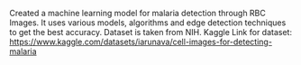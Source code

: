 Created a machine learning model for malaria detection through RBC Images. It uses various models, algorithms and edge detection techniques to get the best accuracy.
Dataset is taken from NIH. Kaggle Link for dataset: https://www.kaggle.com/datasets/iarunava/cell-images-for-detecting-malaria
